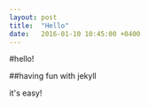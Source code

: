 ```yaml
---
layout: post
title:  "Hello"
date:   2016-01-10 10:45:00 +0400
---
```


#hello!

##having fun with jekyll

it's easy!